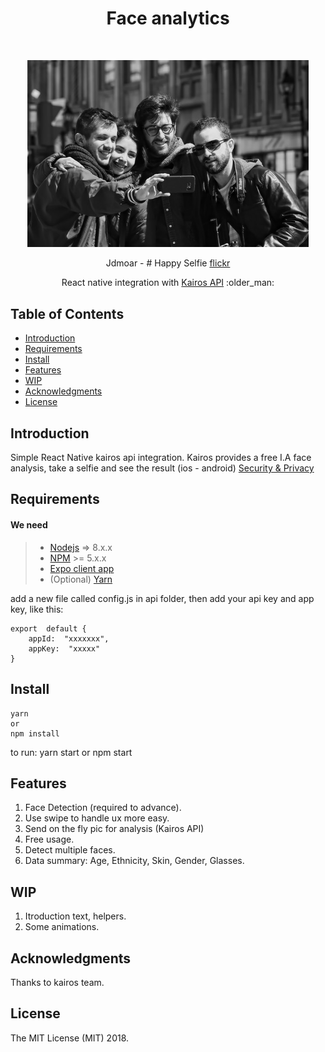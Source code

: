 
<h1 align="center"> Face analytics </h1> <br>
<p align="center">
  <img alt="gif xiaomi band and slide" title="mi band 2 script pc" src="https://raw.githubusercontent.com/NoRoboto/face-analytics/master/faces-header.jpg?token=AID74VSaC19ff-CQ99sD71EpwISCWWIlks5bUlAhwA%3D%3D" width="450">
</p>
<p align="center">
Jdmoar - # Happy Selfie <a href="https://www.flickr.com/photos/jdmoar/">flickr<a/>
</p>

<p align="center">
React native integration with <a href="https://www.kairos.com">Kairos API</a> :older_man:
</p>

## Table of Contents

- [Introduction](#introduction)
- [Requirements](#requirements)
- [Install](#install)
- [Features](#features)
- [WIP](#wip)
- [Acknowledgments](#acknowledgments)
- [License](#license)

## Introduction

Simple React Native kairos api integration. Kairos provides a free I.A  face analysis, take a selfie and see the result (ios - android) [Security & Privacy](https://www.kairos.com/faq#security-privacy)

## Requirements

#### <i class="icon-list"></i> We need

> - [Nodejs](https://nodejs.org/en/) => 8.x.x
> - [NPM](https://www.npmjs.com/) >= 5.x.x 
> - [Expo client app](https://play.google.com/store/apps/details?id=host.exp.exponent) 
> - (Optional) [Yarn](https://yarnpkg.com/en/)


add a new file called config.js in api folder, then add your api key and app key, like this:

```
export  default {
	appId:  "xxxxxxx",
	appKey:  "xxxxx"
}
```

## Install

```
yarn
or
npm install
```
to run: yarn start or npm start

## Features

 1. Face Detection (required to advance).
 2. Use swipe to handle ux more easy.
 3. Send on the fly pic for analysis (Kairos API)
 4. Free usage.
 5. Detect multiple faces.
 6. Data summary: Age, Ethnicity, Skin, Gender, Glasses.

## WIP

 1. Itroduction text, helpers.
 2. Some animations.

## Acknowledgments

Thanks to kairos team.

## License
The MIT License (MIT) 2018.
